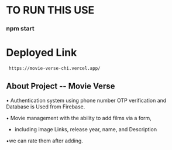 # TO RUN THIS USE

  ### npm start

# Deployed Link 

     https://movie-verse-chi.vercel.app/

## About Project -- Movie Verse

• Authentication system using phone number OTP verification and Database is Used from Firebase.

• Movie management with the ability to add films via a form,

- including image Links, release year, name, and Description

•we can rate them after adding.